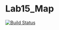 # Lab15_Map

[![Build Status](https://travis-ci.org/booka24/Lab15_Map.svg?branch=main)](https://travis-ci.org/booka24/Lab15_Map)
